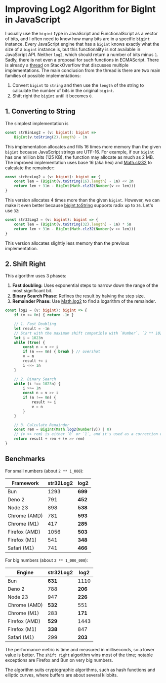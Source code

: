 # Improving Log2 Algorithm for BigInt in JavaScript

I usually use the `bigint` type in JavaScript and FunctionalScript as a vector of bits, and I often need to know how many bits are in a specific `bigint` instance. Every JavaScript engine that has a `bigint` knows exactly what the size of a `bigint` instance is, but this functionality is not available in JavaScript API. Neither `log2`, which should return a number of bits minus `1`. Sadly, there is not even a proposal for such functions in ECMAScript. There is already a [thread](https://stackoverflow.com/questions/54758130/how-to-obtain-the-amount-of-bits-of-a-bigint) on StackOverflow that discusses multiple implementations. The main conclusion from the thread is there are two main families of possible implementations:

1. Convert `bigint` to `string` and then use the `length` of the string to calculate the number of bits in the original `bigint`.
2. Shift right the `bigint` until it becomes `0`.

## 1. Converting to String

The simplest implementation is 

```ts
const strBinLog2 = (v: bigint): bigint =>
    BigInt(v.toString(2).length) - 1n
```

This implementation allocates and fills 16 times more memory than the given `bigint` because JavaScript strings are UTF-16. For example, if our `bigint` has one million bits (125 KB), the function may allocate as much as 2 MB. The improved implementation uses base 16 (aka hex) and [Math.clz32](https://developer.mozilla.org/en-US/docs/Web/JavaScript/Reference/Global_Objects/Math/clz32) to calculate the remainder:

```ts
const strHexLog2 = (v: bigint): bigint => {
    const len = (BigInt(v.toString(16).length) - 1n) << 2n
    return len + 31n - BigInt(Math.clz32(Number(v >> len)))
}
```

This version allocates 4 times more than the given `bigint`. However, we can make it even better because [bigint.toString](https://developer.mozilla.org/en-US/docs/Web/JavaScript/Reference/Global_Objects/BigInt/toString#parameters) supports radix up to `36`. Let's use `32`:

```ts
const str32Log2 = (v: bigint): bigint => {
    const len = (BigInt(v.toString(32).length) - 1n) * 5n
    return len + 31n - BigInt(Math.clz32(Number(v >> len)))
}
```

This version allocates slightly less memory than the previous implementation.

## 2. Shift Right

This algorithm uses 3 phases:

1. **Fast doubling:** Uses exponential steps to narrow down the range of the most significant bit.
2. **Binary Search Phase:** Refines the result by halving the step size.
3. **Remainder Phase:** Use [Math.log2](https://developer.mozilla.org/en-US/docs/Web/JavaScript/Reference/Global_Objects/Math/log2) to find a logarithm of the remainder.

```ts
const log2 = (v: bigint): bigint => {
    if (v <= 0n) { return -1n }

    // 1. Fast Doubling
    let result = -1n
    // Start with the maximum shift compatible with `Number`. `2 ** 1024` may lead to `Inf`.
    let i = 1023n
    while (true) {
        const n = v >> i
        if (n === 0n) { break } // overshot
        v = n
        result += i
        i <<= 1n
    }

    // 2. Binary Search
    while (i !== 1023n) {
        i >>= 1n
        const n = v >> i
        if (n !== 0n) {
            result += i
            v = n
        }
    }

    // 3. Calculate Remainder
    const rem = BigInt(Math.log2(Number(v)) | 0)
    // (v >> rem) is either `0` or `1`, and it's used as a correction of `Math.log2` rounding.
    return result + rem + (v >> rem)
}
```

## Benchmarks

For small numbers (about `2 ** 1_000`):

|Framework    |str32Log2|   log2|
|-------------|---------|-------|
|Bun          |     1293|**699**|
|Deno 2       |      791|**452**|
|Node 23      |      898|**538**|
|Chrome (AMD) |      781|**593**|
|Chrome (M1)  |      417|**285**|
|Firefox (AMD)|     1056|**503**|
|Firefox (M1) |      541|**348**|
|Safari (M1)  |      741|**466**|

For big numbers (about `2 ** 1_000_000`):

|Engine       |str32Log2|   log2|
|-------------|---------|-------|
|Bun          |  **631**|   1110|
|Deno 2       |      788|**206**|
|Node 23      |      947|**226**|
|Chrome (AMD) |  **532**|    551|
|Chrome (M1)  |      283|**171**|
|Firefox (AMD)|  **529**|   1443|
|Firefox (M1) |  **338**|    847|
|Safari  (M1) |      299|**203**|

The performance metric is time and measured in milliseconds, so a lower value is better. The `shift right` algorithm wins most of the time; notable exceptions are Firefox and Bun on very big numbers. 

The algorithm suits cryptographic algorithms, such as hash functions and elliptic curves, where buffers are about several kilobits.
